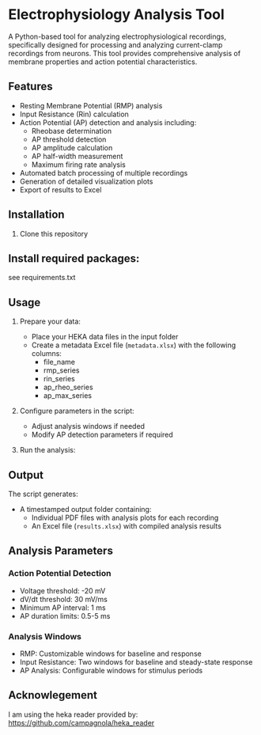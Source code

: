 # Electrophysiology Analysis Tool

A Python-based tool for analyzing electrophysiological recordings, specifically designed for processing and analyzing current-clamp recordings from neurons. This tool provides comprehensive analysis of membrane properties and action potential characteristics.

## Features

- Resting Membrane Potential (RMP) analysis
- Input Resistance (Rin) calculation
- Action Potential (AP) detection and analysis including:
  - Rheobase determination
  - AP threshold detection
  - AP amplitude calculation
  - AP half-width measurement
  - Maximum firing rate analysis
- Automated batch processing of multiple recordings
- Generation of detailed visualization plots
- Export of results to Excel

## Installation

1. Clone this repository
## Install required packages:

see requirements.txt

## Usage

1. Prepare your data:
   - Place your HEKA data files in the input folder
   - Create a metadata Excel file (`metadata.xlsx`) with the following columns:
     - file_name
     - rmp_series
     - rin_series
     - ap_rheo_series
     - ap_max_series

2. Configure parameters in the script:
   - Adjust analysis windows if needed
   - Modify AP detection parameters if required

3. Run the analysis:

## Output

The script generates:
- A timestamped output folder containing:
  - Individual PDF files with analysis plots for each recording
  - An Excel file (`results.xlsx`) with compiled analysis results

## Analysis Parameters

### Action Potential Detection
- Voltage threshold: -20 mV
- dV/dt threshold: 30 mV/ms
- Minimum AP interval: 1 ms
- AP duration limits: 0.5-5 ms

### Analysis Windows
- RMP: Customizable windows for baseline and response
- Input Resistance: Two windows for baseline and steady-state response
- AP Analysis: Configurable windows for stimulus periods

## Acknowlegement

I am using the heka reader provided by: https://github.com/campagnola/heka_reader

